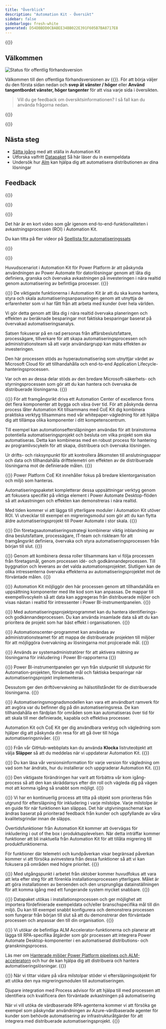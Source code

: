 ```yaml
---
title: "Överblick"
description: "Automation Kit - Översikt"
sidebar: false
sidebarlogo: fresh-white
generated: D54DBBDD0CBABEE34BB022E391F605B7BA8717E8
---
```


<div class="optional">

{{<toc>}}

## Välkommen

![Status för offentlig förhandsversion](/images/illustrations/status-public-preview.svg)

Välkommen till den offentliga förhandsversionen av {{<product-name>}}. För att börja väljer du den första sidan nedan och **svep åt vänster / höger** eller **Använd tangentbordet vänster, höger tangenter** för att visa varje sida i översikten.

> Vill du ge feedback om översiktsinformationen? I så fall kan du använda frågorna nedan.

</div>

{{<presentation slides="0,1,2,3,4,5,6,7,8,9,10,11,12,13,14,15,16,17,18,19,20">}}

<div class="optional">

{{<presentationStyles>}}

## Nästa steg

- [Sätta igång](/sv/get-started) med att ställa in Automation Kit
- Utforska valfritt [Datapaket](/sv/features/datapacks) Så här läser du in exempeldata
- Undersök hur [Alm](/sv/features/alm) kan hjälpa dig att automatisera distributionen av dina lösningar

## Feedback

{{<questions name="/content/sv/overview.json" completed="Tack för att du ger feedback" showNavigationButtons="false" locale="sv">}}

</div>

{{<slideStyles>}}

{{<slide id="slide0" audio="" description="Overview Video" video="VNC0PWBTRwA">}}

Det här är en kort video som går igenom end-to-end-funktionaliteten i avkastningsprocessen (ROI) i Automation Kit.

Du kan titta på fler videor på [Spellista för automatiseringssats](https://www.youtube.com/playlist?list=PLi9EhCY4z99VlRg4j7D1Or6XfXbUcEWZy)

{{</slide>}}

{{<slide  id="slide1" audio="overview/Slide01.mp3" description="Automation Kit Overview" image="overview/Slide01.SVG" >}}

Huvudscenariot i Automation Kit för Power Platform är att påskynda användningen av Power Automate för datorlösningar genom att låta dig definiera, granska och övervaka avkastningen på investeringen i nära realtid genom automatisering av befintliga processer.
{{</slide>}}

{{<slide  id="slide2" audio="overview/Slide02.mp3" description="Automation Kit Features" image="overview/Slide02.SVG" >}}
De viktigaste funktionerna i Automation Kit är att du ska kunna hantera, styra och skala automatiseringsanpassningen genom att utnyttja de erfarenheter som vi har fått från att arbeta med kunder över hela världen.

Vi gör detta genom att låta dig i nära realtid övervaka planeringen och effekten av beräknade besparingar mot faktiska besparingar baserat på övervakad automatiseringsanalys.

Satsen fokuserar på en rad personas från affärsbeslutsfattare, processägare, tillverkare för att skapa automatiseringsprocessen och administrationsteam så att varje användargrupp kan mäta effekten av investeringen.

Den här processen stöds av hyperautomatisering som utnyttjar värdet av Microsoft Cloud för att tillhandahålla och end-to-end Application Lifecycle-hanteringsprocessen.

Var och en av dessa delar stöds av den bredare Microsoft-säkerhets- och styrningsprocessen som gör att du kan hantera och övervaka de distribuerade lösningarna.
{{</slide>}}

{{<slide  id="slide3" audio="overview/Slide03.mp3" description="Automation Center of Excellence Overview" image="overview/Slide03.SVG" >}}
För att framgångsrikt driva ett Automation Center of excellence finns det flera komponenter att bygga och växa över tid. För att påskynda denna process låter Automation Kit tillsammans med CoE Kit dig kombinera praktiska verktyg tillsammans med vår whitepaper-vägledning för att hjälpa dig att tillämpa olika komponenter i ditt kompetenscentrum.

Till exempel kan automationseftersläpningen användas för att brainstorma potentiella automatiseringsprojekt och besluta om vilka projekt som ska automatiseras. Detta kan kombineras med en robust process för hantering av programlivscykeln för att skapa, distribuera och övervaka lösningen.

Ur drifts- och risksynpunkt för att kontrollera åtkomsten till anslutningsappar och data och tillhandahålla drifttelemetri om effekten av de distribuerade lösningarna mot de definierade målen.
{{</slide>}}

{{<slide  id="slide4" audio="overview/Slide04.mp3" description="Automation Kit vs CoE Kit" image="overview/Slide04.SVG" >}}
Power Platform CoE Kit innehåller fokus på bredare klientorganisation och miljö som hanteras.

Automatiseringspaketet kompletterar dessa uppsättningar verktyg genom att fokusera specifikt på viktiga element i Power Automate Desktop-flöden så att avkastningen och effekten kan demonstreras i nära realtid.

Med tiden kommer vi att lägga till ytterligare moduler i Automation Kit utöver ROI. Vi utvecklar till exempel en migreringsmodul som gör att du kan flytta äldre automatiseringsprojekt till Power Automate i stor skala.
{{</slide>}}

{{<slide  id="slide5" audio="overview/Slide05.mp3" description="Corporate Automation Strategy" image="overview/Slide05.SVG" >}}
Din företagsautomatiseringsstrategi kombinerar viktig inblandning av dina beslutsfattare, processägare, IT-team och riskteam för att framgångsrikt definiera, övervaka och styra automatiseringsprocessen från början till slut.
{{</slide>}}

{{<slide  id="slide6" audio="overview/Slide06.mp3" description="Corporate Automation Strategy" image="overview/Slide06.SVG" >}}
Genom att kombinera dessa roller tillsammans kan vi följa processen från företagsmål, genom processen idé- och godkännandeprocessen. Till byggnation och leverans av det valda automationsprojektet. Slutligen kan de olika intressenterna övervaka effekterna av automatiseringsprojektet mot de förväntade målen.
{{</slide>}}

{{<slide  id="slide7" audio="overview/Slide07.mp3" description="Leveraging Automation Kit" image="overview/Slide07.SVG" >}}
Automation Kit möjliggör den här processen genom att tillhandahålla en uppsättning komponenter med lite kod som kan anpassas. De mappar till exempellivscykeln så att data kan aggregeras från distribuerade miljöer och visas nästan i realtid för intressenter i Power BI-instrumentpanelen.
{{</slide>}}

{{<slide  id="slide8" audio="overview/Slide08.mp3" description="Automation Projects" image="overview/Slide08.SVG" >}}
Med automatiseringsprojektprogrammet kan du hantera identifierings- och godkännandeprocessen. Du kan använda insamlade data så att du kan prioritera de projekt som har bäst effekt i organisationen.
{{</slide>}}

{{<slide  id="slide9" audio="overview/Slide09.mp3" description="Automation Center" image="overview/Slide09.SVG" >}}
Automationscenter-programmet kan användas av administrationsteamet för att mappa de distribuerade projekten till miljöer för att möjliggöra övervakning av lösningarna mot projicerade mål.
{{</slide>}}

{{<slide  id="slide10" audio="overview/Slide10.mp3" description="Automation Solution Manager" image="overview/Slide10.SVG" >}}
Används av systemadministratörer för att aktivera mätning av lösningarna för inkludering i Power BI-rapporterna
{{</slide>}}

{{<slide  id="slide11" audio="overview/Slide11.mp3" description="Power BI Dashboard" image="overview/Slide11.SVG" >}}
Power BI-instrumentpanelen ger vyn från slutpunkt till slutpunkt för Automation-projekten, förväntade mål och faktiska besparingar när automatiseringsprojekt implementeras.

Dessutom ger den driftövervakning av hälsotillståndet för de distribuerade lösningarna.
{{</slide>}}

{{<slide  id="slide12" audio="overview/Slide12.mp3" description="Automation Maturity Model" image="overview/Slide12.SVG" >}}
Automatiseringsmognadsmodellen kan vara ett användbart ramverk för att avgöra var du befinner dig på din automatiseringsresa. De kan tillhandahålla en färdplan för områden som kan automatiseras över tid för att skala till mer definierade, kapabla och effektiva processer.

Automation Kit och CoE Kit ger dig användbara verktyg och vägledning som hjälper dig att påskynda din resa för att gå över till höga automatiseringsnivåer.
{{</slide>}}

{{<slide  id="slide13" audio="overview/Slide13.mp3" description="Monitor Automation Kit Releases" image="overview/Slide13.SVG" >}}
Från vår GitHub-webbplats kan du använda **Klocka** listruteobjekt att välja **Släpper** så att du meddelas när vi uppdaterar Automation Kit.
{{</slide>}}

{{<slide  id="slide14" audio="overview/Slide14.mp3" description="Automation Kit Release" image="overview/Slide14-Nov2022.SVG" >}}
Du kan läsa vår versionsinformation för varje version för vägledning om vad som har ändrats, hur du installerar och uppgraderar Automation Kit.
{{</slide>}}

{{<slide  id="slide15" audio="overview/Slide15.mp3" description="Automation Kit Getting Started" image="overview/Slide15.SVG" >}}
Den viktigaste förändringen har varit att förbättra vår kom igång-process så att den kan skräddarsys efter din roll och vägleda dig på vägen mot att komma igång så snabbt som möjligt.
{{</slide>}}

{{<slide  id="slide16" audio="overview/Slide16.mp3" description="What's Next" image="overview/Slide16.SVG" >}}
Vi har en kontinuerlig process att titta på objekt som prioriteras från utgrund för eftersläpning för inkludering i varje milstolpe. Varje milstolpe är en guide för när funktionen kan släppas. Det här utgivningsschemat kan ändras baserat på prioriterad feedback från kunder och uppfyllande av våra kvalitetsgrindar innan de släpps.

Övertidsfunktioner från Automation Kit kommer att övervägas för inkludering i out of the box i produktupplevelsen. När detta inträffar kommer funktioner att bli inaktuella från Automation Kit för att tillåta migrering till produktfunktionerna.

För funktioner där telemetri och kundpåverkan visar begränsad påverkan kommer vi att försöka avinvestera från dessa funktioner så att vi kan fokusera på områden med högre prioritet.
{{</slide>}}

{{<slide  id="slide17" audio="overview/Slide17.mp3" description="Simplifying the Install Process" image="overview/Slide17.SVG" >}}
Med utgångspunkt i arbetet från oktober kommer huvudfokus att vara att leta efter steg för att förenkla installationsprocessen ytterligare. Målet är att göra installationen av beroenden och den ursprungliga datainställningen för att komma igång med ett fungerande system mycket snabbare.
{{</slide>}}

{{<slide  id="slide18" audio="overview/Slide18.mp3" description="Sample Data" image="overview/Slide18.SVG" >}}
Datapaket utökas i installationsprocessen och ger möjlighet att importera fördefinierade exempeldata och/eller branschspecifika mål till din miljö. Du kan till exempel snabbt konfigurera och demonstrera processen som fungerar från början till slut så att du demonstrerar den förväntade processen och anpassar den till din organisation.
{{</slide>}}

{{<slide  id="slide19" audio="overview/Slide19.mp3" description="End to end ALM" image="overview/Slide19.SVG" >}}
Vi utökar de befintliga ALM Accelerator-funktionerna och planerar att lägga till RPA-specifika åtgärder som gör processen att integrera Power Automate Desktop-komponenter i en automatiserad distributions- och granskningsprocess.

Läs mer om [Hanterade miljöer Power Platform pipelines och ALM-acceleratorn](/sv/features/alm) och hur de kan hjälpa dig att distribuera och hantera automatiseringslösningar.
{{</slide>}}

{{<slide  id="slide20" audio="overview/Slide20.mp3" description="Futures" image="overview/Slide20.SVG" >}}
När vi tittar vidare på våra milstolpar stöder vi eftersläpningsobjekt för att utöka den nya migreringsmodulen till automatiseringen.

Djupare integration med Process advisor för att hjälpa till med processen att identifiera och kvalificera den förväntade avkastningen på automatisering

När vi vill utöka de värdbaserade RPA-agenterna kommer vi att försöka ge exempel som påskyndar användningen av Azure-värdbaserade agenter för kunder som behövde automatisering av infrastrukturåtgärder för att integrera med distribuerade automatiseringsprojekt.
{{</slide>}}

